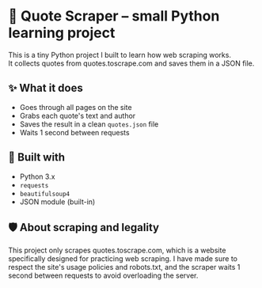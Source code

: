 # 🧠 Quote Scraper – small Python learning project
This is a tiny Python project I built to learn how web scraping works.  
It collects quotes from quotes.toscrape.com and saves them in a JSON file.

## ✨ What it does
- Goes through all pages on the site
- Grabs each quote's text and author
- Saves the result in a clean `quotes.json` file
- Waits 1 second between requests

## 🔧 Built with
- Python 3.x
- `requests`
- `beautifulsoup4`
- JSON module (built-in)

## 🛡️ About scraping and legality
This project only scrapes quotes.toscrape.com, which is a website specifically designed for practicing web scraping.
I have made sure to respect the site's usage policies and robots.txt, and the scraper waits 1 second between requests to avoid overloading the server.
